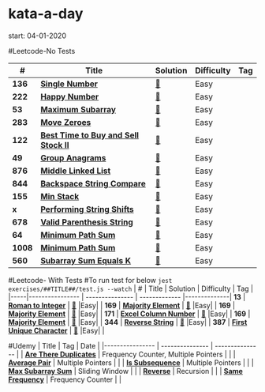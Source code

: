 # kata-a-day
start: 04-01-2020

#Leetcode-No Tests

|  #  | Title           |  Solution       | Difficulty    | Tag          |
|-----|---------------- | --------------- | ------------- |--------------|
**136** | [**Single Number**](https://leetcode.com/problems/single-number/) | [:key:](https://github.com/minheekangg/kata-a-day/blob/master/exercises/leetcode/136-single-number.js) |Easy| |
**222** | [**Happy Number**](https://leetcode.com/problems/happy-number/) | [:key:](https://github.com/minheekangg/kata-a-day/blob/master/exercises/leetcode/222-happy-number.js) |Easy| |
**53** | [**Maximum Subarray**](https://leetcode.com/problems/maximum-subarray/) | [:key:](https://github.com/minheekangg/kata-a-day/blob/master/exercises/leetcode/53-max-subarray.js) |Easy| |
**283** | [**Move Zeroes**](https://leetcode.com/problems/move-zeroes/) | [:key:](https://github.com/minheekangg/kata-a-day/blob/master/exercises/leetcode/283-move-zeroes.js) |Easy| |
**122** | [**Best Time to Buy and Sell Stock II**](https://leetcode.com/problems/best-time-to-buy-and-sell-stock-ii/submissions/) | [:key:](https://github.com/minheekangg/kata-a-day/blob/master/exercises/leetcode/122-best-stock-profit.js) |Easy| |
**49** | [**Group Anagrams**](https://leetcode.com/problems/group-anagrams/) | [:key:](https://github.com/minheekangg/kata-a-day/blob/master/exercises/leetcode/49-group-anagrams.js) |Easy| |
**876** | [**Middle Linked List**](https://leetcode.com/problems/middle-of-the-linked-list/) | [:key:](https://github.com/minheekangg/kata-a-day/blob/master/exercises/leetcode/876-middle-linked-list.js) |Easy| |
**844** | [**Backspace String Compare**](https://leetcode.com/problems/backspace-string-compare/) | [:key:](https://github.com/minheekangg/kata-a-day/blob/master/exercises/leetcode/844-backspace-string-compare.js) |Easy| |
**155** | [**Min Stack**](https://leetcode.com/problems/min-stack/) | [:key:](https://github.com/minheekangg/kata-a-day/blob/master/exercises/leetcode/155-min-stack.js) |Easy| |
**x** | [**Performing String Shifts**](https://leetcode.com/explore/challenge/card/30-day-leetcoding-challenge/529/week-2/3299/) | [:key:](https://github.com/minheekangg/kata-a-day/blob/master/exercises/leetcode/performing-string-shifts.js) |Easy| |
**678** | [**Valid Parenthesis String**](https://leetcode.com/problems/valid-parenthesis-string/) | [:key:](https://github.com/minheekangg/kata-a-day/blob/master/exercises/leetcode/678-valid-parenthesis-string.js) |Easy| |
**64** | [**Minimum Path Sum**](https://leetcode.com/problems/minimum-path-sum/) | [:key:](https://github.com/minheekangg/kata-a-day/blob/master/exercises/leetcode/64-minimum-path-sum.js) |Easy| |
**1008** | [**Minimum Path Sum**](https://leetcode.com/problems/construct-binary-search-tree-from-preorder-traversal/) | [:key:](https://github.com/minheekangg/kata-a-day/blob/master/exercises/leetcode/1008-construct-bst-preorder.js) |Easy| |
**560** | [**Subarray Sum Equals K**](https://leetcode.com/problems/subarray-sum-equals-k/) | [:key:](https://github.com/minheekangg/kata-a-day/blob/master/exercises/leetcode/560-subarray-sum-equals-k.js) |Easy| |


#Leetcode- With Tests
#To run test for below
```jest exercises/##TITLE##/test.js --watch```
|  #  | Title           |  Solution       | Difficulty    | Tag          |
|-----|---------------- | --------------- | ------------- |--------------|
**13** | [**Roman to Integer**](https://leetcode.com/problems/roman-to-integer/) | [:key:](https://github.com/minheekangg/kata-a-day/blob/master/exercises/leetcode/13-roman-to-integer/index.js) |Easy| |
**169** | [**Majority Element**](https://leetcode.com/problems/majority-element/) | [:key:](https://github.com/minheekangg/kata-a-day/blob/master/exercises/leetcode/169-majority-element/index.js) |Easy| |
**169** | [**Majority Element**](https://leetcode.com/problems/majority-element/) | [:key:](https://github.com/minheekangg/kata-a-day/blob/master/exercises/leetcode/169-majority-element/index.js) |Easy| |
**171** | [**Excel Column Number**](https://leetcode.com/problems/excel-sheet-column-number/) | [:key:](https://github.com/minheekangg/kata-a-day/blob/master/exercises/leetcode/171-excel-column-number/index.js) |Easy| |
**169** | [**Majority Element**](https://leetcode.com/problems/majority-element/) | [:key:](https://github.com/minheekangg/kata-a-day/blob/master/exercises/leetcode/169-majority-element/index.js) |Easy| |
**344** | [**Reverse String**](https://leetcode.com/problems/reverse-string/) | [:key:](https://github.com/minheekangg/kata-a-day/blob/master/exercises/leetcode/344-reverse-string/index.js) |Easy| |
**387** | [**First Unique Character**](https://leetcode.com/problems/first-unique-character-in-a-string/) | [:key:](https://github.com/minheekangg/kata-a-day/blob/master/exercises/leetcode/387-first-uniq-char/index.js) |Easy| |


#Udemy
| Title           | Tag             | Date            |
|---------------- | --------------- | --------------- |
| [**Are There Duplicates**](https://github.com/minheekangg/kata-a-day/blob/master/exercises/udemy/are-there-duplicates.js) | Frequency Counter, Multiple Pointers | |
| [**Average Pair**](https://github.com/minheekangg/kata-a-day/blob/master/exercises/udemy/average-pair.js) | Multiple Pointers | |
| [**Is Subsequence**](https://github.com/minheekangg/kata-a-day/blob/master/exercises/udemy/is-subsequence.js) | Multiple Pointers | |
| [**Max Subarray Sum**](https://github.com/minheekangg/kata-a-day/blob/master/exercises/udemy/max-subarray-sum.js) | Sliding Window | |
| [**Reverse**](https://github.com/minheekangg/kata-a-day/blob/master/exercises/udemy/reverse.js) | Recursion | |
| [**Same Frequency**](https://github.com/minheekangg/kata-a-day/blob/master/exercises/udemy/same-frequency.js) | Frequency Counter | |
